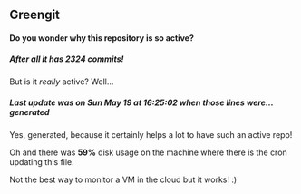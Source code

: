 ## Greengit

#### Do you wonder why this repository is so active?

##### After all it has 2324 commits!

But is it *really* active? Well...

##### Last update was on Sun May 19 at 16:25:02 when those lines were... generated

Yes, generated, because it certainly helps a lot to have such an active repo!

Oh and there was **59%** disk usage on the machine
where there is the cron updating this file.

Not the best way to monitor a VM in the cloud but it works! :)
